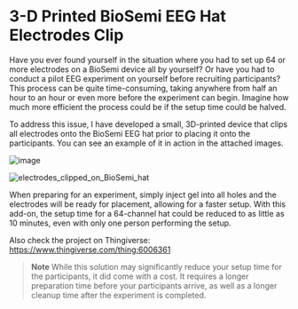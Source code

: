 # 3-D Printed BioSemi EEG Hat Electrodes Clip

Have you ever found yourself in the situation where you had to set up 64 or more electrodes on a BioSemi device all by yourself? Or have you had to conduct a pilot EEG experiment on yourself before recruiting participants? This process can be quite time-consuming, taking anywhere from half an hour to an hour or even more before the experiment can begin. Imagine how much more efficient the process could be if the setup time could be halved.

To address this issue, I have developed a small, 3D-printed device that clips all electrodes onto the BioSemi EEG hat prior to placing it onto the participants. You can see an example of it in action in the attached images.

![image](https://user-images.githubusercontent.com/31422514/236074576-71a38ef2-3797-4efb-9c06-6d76829e3d07.png)

![electrodes_clipped_on_BioSemi_hat](https://user-images.githubusercontent.com/31422514/236073898-b8cc7433-4aeb-4d72-a6ce-e2b4d9715a67.jpg)

When preparing for an experiment, simply inject gel into all holes and the electrodes will be ready for placement, allowing for a faster setup. With this add-on, the setup time for a 64-channel hat could be reduced to as little as 10 minutes, even with only one person performing the setup.

Also check the project on Thingiverse: https://www.thingiverse.com/thing:6006361

> **Note**
> While this solution may significantly reduce your setup time for the participants, it did come with a cost. It requires a longer preparation time before your participants arrive, as well as a longer cleanup time after the experiment is completed.
